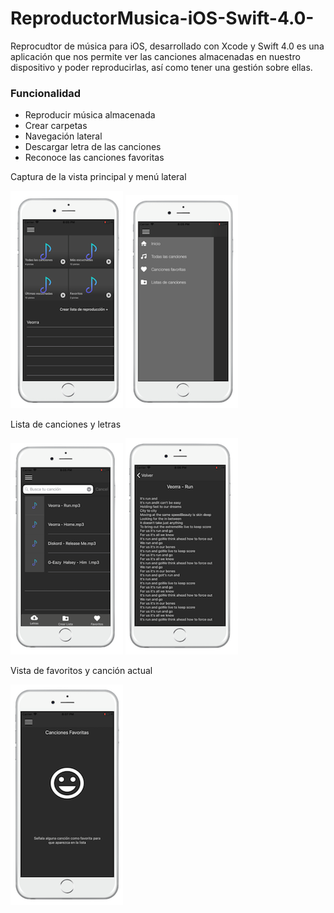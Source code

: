 # ReproductorMusica-iOS-Swift-4.0-
Reprocudtor de música para iOS, desarrollado con Xcode y Swift 4.0 es una aplicación que nos permite ver las canciones almacenadas en nuestro dispositivo y poder reproducirlas, así como tener una gestión sobre ellas.

### Funcionalidad
* Reproducir música almacenada
* Crear carpetas
* Navegación lateral
* Descargar letra de las canciones
* Reconoce las canciones favoritas


Captura de la vista principal y menú lateral

![VistaPrincipal](https://github.com/DrassApps/ReproductorMusica-iOS-Swift-4.0-/blob/master/RepMusica/Capturas/captura5.png)
![MenuLateral](https://github.com/DrassApps/ReproductorMusica-iOS-Swift-4.0-/blob/master/RepMusica/Capturas/captura6.png)

Lista de canciones y letras

![ListaCanciones](https://github.com/DrassApps/ReproductorMusica-iOS-Swift-4.0-/blob/master/RepMusica/Capturas/captura1.png)
![VistaLetras](https://github.com/DrassApps/ReproductorMusica-iOS-Swift-4.0-/blob/master/RepMusica/Capturas/captura2.png)

Vista de favoritos y canción actual

![VistaFavoritos](https://github.com/DrassApps/ReproductorMusica-iOS-Swift-4.0-/blob/master/RepMusica/Capturas/captura3.png)
